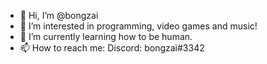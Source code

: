 - 👋 Hi, I’m @bongzai
- 👀 I’m interested in programming, video games and music!
- 🌱 I’m currently learning how to be human.
- 📫 How to reach me: Discord: bongzai#3342

<!---
bongzai/bongzai is a ✨ special ✨ repository because its `README.md` (this file) appears on your GitHub profile.
You can click the Preview link to take a look at your changes.
--->
